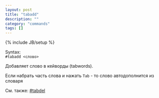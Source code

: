 ```yaml
---
layout: post
title: "tabadd"
description: ""
category: "commands"
tags: []
---
```

{% include JB/setup %}

Syntax:  
`#tabadd <слово>`

Добавляет слово в кейворды (tabwords).

Если набрать часть слова и нажать `Tab` - то слово автодополнится из словаря

См. также: [#tabdel](#tabdel)
